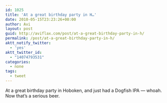 ```yaml
---
id: 1025
title: 'At a great birthday party in H…'
date: 2010-05-15T23:23:26+00:00
author: Avi
layout: post
guid: http://aviflax.com/post/at-a-great-birthday-party-in-h/
permalink: /post/at-a-great-birthday-party-in-h/
aktt_notify_twitter:
  - 'yes'
aktt_twitter_id:
  - "14074793531"
categories:
  - none
tags:
  - tweet
---
```

At a great birthday party in Hoboken, and just had a Dogfish IPA — whoah. Now that&#8217;s a serious beer.